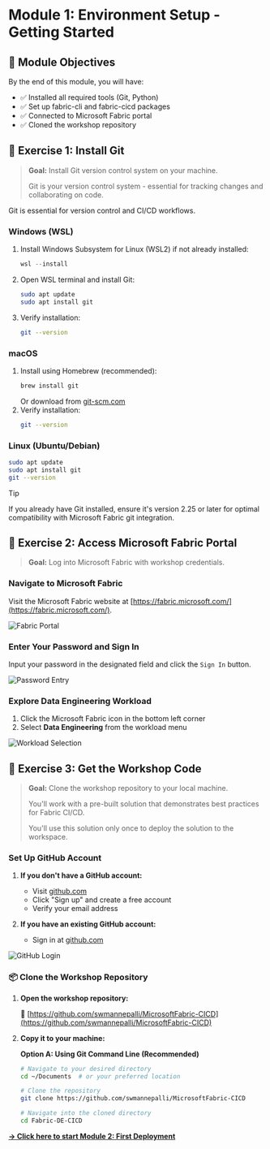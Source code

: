 # Module 1: Environment Setup - Getting Started

## 🎯 Module Objectives

By the end of this module, you will have:
- ✅ Installed all required tools (Git, Python)
- ✅ Set up fabric-cli and fabric-cicd packages
- ✅ Connected to Microsoft Fabric portal
- ✅ Cloned the workshop repository
  
## 📝 Exercise 1: Install Git

> **Goal:** Install Git version control system on your machine.
>
> Git is your version control system - essential for tracking changes and collaborating on code.

Git is essential for version control and CI/CD workflows.

### Windows (WSL)
1. Install Windows Subsystem for Linux (WSL2) if not already installed:
   ```powershell
   wsl --install
   ```
2. Open WSL terminal and install Git:
   ```bash
   sudo apt update
   sudo apt install git
   ```
3. Verify installation:
   ```bash
   git --version
   ```

### macOS
1. Install using Homebrew (recommended):
   ```bash
   brew install git
   ```
   Or download from [git-scm.com](https://git-scm.com/download/mac)
2. Verify installation:
   ```bash
   git --version
   ```

### Linux (Ubuntu/Debian)
```bash
sudo apt update
sudo apt install git
git --version
```

> [!TIP]
> If you already have Git installed, ensure it's version 2.25 or later for optimal compatibility with Microsoft Fabric git integration.

## 📝 Exercise 2: Access Microsoft Fabric Portal

> **Goal:** Log into Microsoft Fabric with workshop credentials.


### Navigate to Microsoft Fabric
Visit the Microsoft Fabric website at [https://fabric.microsoft.com/](https://fabric.microsoft.com/).

![Fabric Portal](../screenshots/setup/fabric-portal-login.png)

### Enter Your Password and Sign In
Input your password in the designated field and click the `Sign In` button.

![Password Entry](../screenshots/setup/fabric-password.png)

### Explore Data Engineering Workload
1. Click the Microsoft Fabric icon in the bottom left corner
2. Select **Data Engineering** from the workload menu

![Workload Selection](../screenshots/setup/fabric-workloads.png)

## 📝 Exercise 3: Get the Workshop Code

> **Goal:** Clone the workshop repository to your local machine.
>
> You'll work with a pre-built solution that demonstrates best practices for Fabric CI/CD.
>
> You'll use this solution only once to deploy the solution to the workspace.

### Set Up GitHub Account
1. **If you don't have a GitHub account:**
   - Visit [github.com](https://github.com)
   - Click "Sign up" and create a free account
   - Verify your email address

2. **If you have an existing GitHub account:**
   - Sign in at [github.com](https://github.com)

![GitHub Login](../screenshots/setup/github-login.png)

### 📦 Clone the Workshop Repository

1. **Open the workshop repository:**
   
   🔗 [https://github.com/swmannepalli/MicrosoftFabric-CICD](https://github.com/swmannepalli/MicrosoftFabric-CICD)

2. **Copy it to your machine:**
   
   **Option A: Using Git Command Line (Recommended)**
   ```bash
   # Navigate to your desired directory
   cd ~/Documents  # or your preferred location
   
   # Clone the repository
   git clone https://github.com/swmannepalli/MicrosoftFabric-CICD
   
   # Navigate into the cloned directory
   cd Fabric-DE-CICD
   ```

**[→ Click here to start Module 2: First Deployment](../configuration/modeule2.md)**
